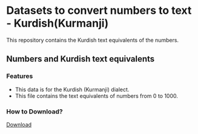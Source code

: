 # Datasets to convert numbers to text - Kurdish(Kurmanji)
This repository contains the Kurdish text equivalents of the numbers.

## Numbers and Kurdish text equivalents
### Features
- This data is for the Kurdish (Kurmanji) dialect.
- This file contains the text equivalents of numbers from 0 to 1000.

### How to Download?
[Download](https://github.com/CrowdsourceKurdish/Data-to-convert-numbers-to-text---Kurdish-Kurmanji-/files/10040676/convert.numbers.to.kurdish.text.txt)
